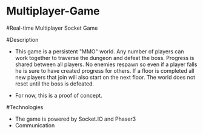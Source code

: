 # Multiplayer-Game
#Real-time Multiplayer Socket Game

#Description
* This game is a persistent "MMO" world. Any number of players can work together to traverse the dungeon and defeat the boss. Progress is shared between all players. No enemies respawn so even if a player falls he is sure to have created progress for others. If a floor is completed all new players that join will also start on the next floor. The world does not reset until the boss is defeated.

* For now, this is a proof of concept. 

#Technologies
* The game is powered by Socket.IO and Phaser3 
* Communication
